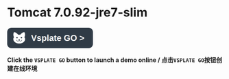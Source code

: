 # Tomcat 7.0.92-jre7-slim

<a href="https://www.vsplate.com/?docker-compose=https://github.com/vsplate/dcenvs/tomcat/7.0.92-jre7-slim"><img alt="VSPLATE GO" src="https://raw.githubusercontent.com/vsplate/images/master/vsgo_btn.png" width="200px"></a>

**Click the `VSPLATE GO` button to launch a demo online / 点击`VSPLATE GO`按钮创建在线环境**